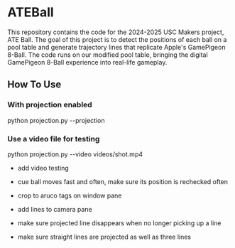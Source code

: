# ATEBall

This repository contains the code for the 2024-2025 USC Makers project, ATE Ball. The goal of this project is to detect the positions of each ball on a pool table and generate trajectory lines that replicate Apple's GamePigeon 8-Ball. The code runs on our modified pool table, bringing the digital GamePigeon 8-Ball experience into real-life gameplay.

## How To Use

### With projection enabled
python projection.py --projection

### Use a video file for testing
python projection.py --video videos/shot.mp4

- add video testing

- cue ball moves fast and often, make sure its position is rechecked often

- crop to aruco tags on window pane

- add lines to camera pane

- make sure projected line disappears when no longer picking up a line

- make sure straight lines are projected as well as three lines


